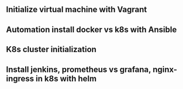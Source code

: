 ## Initialize virtual machine with Vagrant
## Automation install docker vs k8s with Ansible
## K8s cluster initialization
## Install jenkins, prometheus vs grafana, nginx-ingress in k8s with helm
